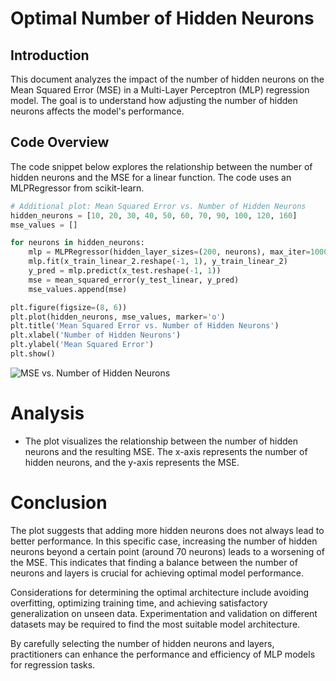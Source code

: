 # Optimal Number of Hidden Neurons

## Introduction

This document analyzes the impact of the number of hidden neurons on the Mean Squared Error (MSE) in a Multi-Layer Perceptron (MLP) regression model. The goal is to understand how adjusting the number of hidden neurons affects the model's performance.

## Code Overview

The code snippet below explores the relationship between the number of hidden neurons and the MSE for a linear function. The code uses an MLPRegressor from scikit-learn.

```python
# Additional plot: Mean Squared Error vs. Number of Hidden Neurons
hidden_neurons = [10, 20, 30, 40, 50, 60, 70, 90, 100, 120, 160]
mse_values = []

for neurons in hidden_neurons:
    mlp = MLPRegressor(hidden_layer_sizes=(200, neurons), max_iter=10000, random_state=42)
    mlp.fit(x_train_linear_2.reshape(-1, 1), y_train_linear_2)
    y_pred = mlp.predict(x_test.reshape(-1, 1))
    mse = mean_squared_error(y_test_linear, y_pred)
    mse_values.append(mse)

plt.figure(figsize=(8, 6))
plt.plot(hidden_neurons, mse_values, marker='o')
plt.title('Mean Squared Error vs. Number of Hidden Neurons')
plt.xlabel('Number of Hidden Neurons')
plt.ylabel('Mean Squared Error')
plt.show()
```

![MSE vs. Number of Hidden Neurons](C:\Users\reza\Documents\GitHub\MLP\output_balance.png)
# Analysis

- The plot visualizes the relationship between the number of hidden neurons and the resulting MSE. The x-axis represents the number of hidden neurons, and the y-axis represents the MSE.

# Conclusion

The plot suggests that adding more hidden neurons does not always lead to better performance. In this specific case, increasing the number of hidden neurons beyond a certain point (around 70 neurons) leads to a worsening of the MSE. This indicates that finding a balance between the number of neurons and layers is crucial for achieving optimal model performance.

Considerations for determining the optimal architecture include avoiding overfitting, optimizing training time, and achieving satisfactory generalization on unseen data. Experimentation and validation on different datasets may be required to find the most suitable model architecture.

By carefully selecting the number of hidden neurons and layers, practitioners can enhance the performance and efficiency of MLP models for regression tasks.